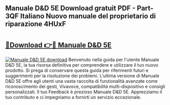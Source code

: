## Manuale D&D 5E Download gratuit PDF - Part-3QF Italiano Nuovo manuale del proprietario di riparazione 4HUxF

# <h2><a href="http://dfeoc3y.blite.top/?on=Manuale+D%26D+5E">🔗Download 👉🔴 Manuale D&D 5E</a></h2>

[![Manuale D&D 5E download](https://i.imgur.com/lujVjoI.png)](http://dfeoc3y.blite.top/?on=Manuale+D%26D+5E)
Benvenuto nella guida per l'utente Manuale D&D 5E, la tua risorsa definitiva per comprendere e utilizzare il tuo nuovo prodotto. Si prega di conservare questa guida per riferimenti futuri e suggerimenti per la risoluzione dei problemi. L'ultima versione di Manuale D&D 5E offre agli utenti una vasta raccolta di funzionalità avanzate come riconoscimento dei gesti, Vivavoce, compatibilità multi-dispositivo e consigli personalizzati. Il tuo Feedback è prezioso Manuale D&D 5E. Apprezziamo il tuo contributo e ci impegniamo a fornirti un servizio eccezionale.
